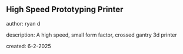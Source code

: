 ## High Speed Prototyping Printer
author: ryan d

description: A high speed, small form factor, crossed gantry 3d printer

created: 6-2-2025
